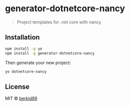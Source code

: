 # generator-dotnetcore-nancy
> Project templates for .net core with nancy

## Installation

```bash
npm install -g yo
npm install -g generator-dotnetcore-nancy
```

Then generate your new project:

```bash
yo dotnetcore-nancy
```

## License

MIT © [berkid89]()

